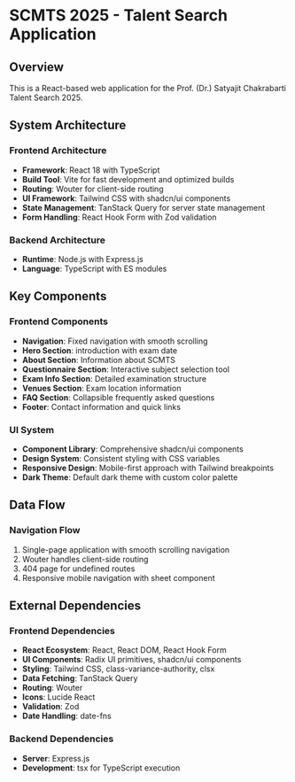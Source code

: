 # SCMTS 2025 - Talent Search Application

## Overview

This is a React-based web application for the Prof. (Dr.) Satyajit Chakrabarti  Talent Search 2025. 

## System Architecture

### Frontend Architecture
- **Framework**: React 18 with TypeScript
- **Build Tool**: Vite for fast development and optimized builds
- **Routing**: Wouter for client-side routing
- **UI Framework**: Tailwind CSS with shadcn/ui components
- **State Management**: TanStack Query for server state management
- **Form Handling**: React Hook Form with Zod validation

### Backend Architecture
- **Runtime**: Node.js with Express.js
- **Language**: TypeScript with ES modules

## Key Components

### Frontend Components
- **Navigation**: Fixed navigation with smooth scrolling
- **Hero Section**:  introduction with exam date
- **About Section**: Information about SCMTS
- **Questionnaire Section**: Interactive subject selection tool
- **Exam Info Section**: Detailed examination structure
- **Venues Section**: Exam location information
- **FAQ Section**: Collapsible frequently asked questions
- **Footer**: Contact information and quick links

### UI System
- **Component Library**: Comprehensive shadcn/ui components
- **Design System**: Consistent styling with CSS variables
- **Responsive Design**: Mobile-first approach with Tailwind breakpoints
- **Dark Theme**: Default dark theme with custom color palette

## Data Flow

### Navigation Flow
1. Single-page application with smooth scrolling navigation
2. Wouter handles client-side routing
3. 404 page for undefined routes
4. Responsive mobile navigation with sheet component

## External Dependencies

### Frontend Dependencies
- **React Ecosystem**: React, React DOM, React Hook Form
- **UI Components**: Radix UI primitives, shadcn/ui components
- **Styling**: Tailwind CSS, class-variance-authority, clsx
- **Data Fetching**: TanStack Query
- **Routing**: Wouter
- **Icons**: Lucide React
- **Validation**: Zod
- **Date Handling**: date-fns

### Backend Dependencies
- **Server**: Express.js
- **Development**: tsx for TypeScript execution
